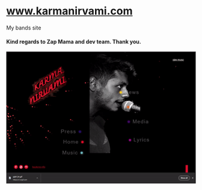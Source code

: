 # www.karmanirvami.com
My bands site
#### Kind regards to Zap Mama and dev team. Thank you.
![](giph_karma.gif)

